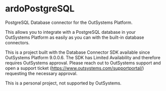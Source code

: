 # ardoPostgreSQL

PostgreSQL Database connector for the OutSystems Platform.

This allows you to integrate with a PostgreSQL database in your OutSystems Platform as easily as you can with the built-in database connectors.

This is a project built with the Database Connector SDK available since OutSystems Platform 9.0.0.6. The SDK has Limited Availability and therefore requires OutSystems approval. Please reach out to OutSystems support and open a support ticket (https://www.outsystems.com/supportportal/) requesting the necessary approval.

This is a personal project, not supported by OutSystems.
